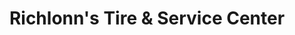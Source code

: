 ---
title: "Richlonn's Tire & Service Center"
url: /greenfield/richlonns-tire-und-service-center/
shop: Autowerkstatt
---
